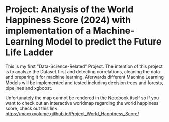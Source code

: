 # Project: Analysis of the World Happiness Score (2024) with implementation of a Machine-Learning Model to predict the Future Life Ladder

This is my first "Data-Science-Related" Project.
The intention of this project is to analyze the Dataset first and detecting correlations, cleaning the data and preparing it for machine learning.
Aferwards different Machine Learning Models will be implemented and tested including decision trees and forests, pipelines and xgboost.

Unfortunately the map cannot be rendered in the Notebook itself so if you want to check out an interactive worldmap regarding the world happiness score,
check out this link: https://maxxxvolume.github.io/Project_World_Happiness_Score/

